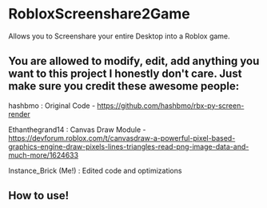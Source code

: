 # RobloxScreenshare2Game
Allows you to Screenshare your entire Desktop into a Roblox game.

You are allowed to modify, edit, add anything you want to this project I honestly don't care. Just make sure you credit these awesome people:
-
hashbmo : Original Code - https://github.com/hashbmo/rbx-py-screen-render

Ethanthegrand14 : Canvas Draw Module - https://devforum.roblox.com/t/canvasdraw-a-powerful-pixel-based-graphics-engine-draw-pixels-lines-triangles-read-png-image-data-and-much-more/1624633

Instance_Brick (Me!) : Edited code and optimizations

How to use!
-
